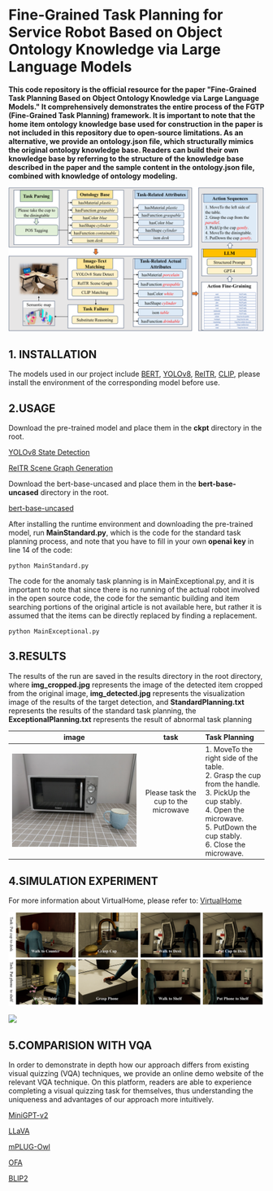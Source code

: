 # Fine-Grained Task Planning for Service Robot Based on Object Ontology Knowledge via Large Language Models

**This code repository is the official resource for the paper "Fine-Grained Task Planning Based on Object Ontology Knowledge via Large Language Models." It comprehensively demonstrates the entire process of the FGTP (Fine-Grained Task Planning) framework. It is important to note that the home item ontology knowledge base used for construction in the paper is not included in this repository due to open-source limitations. As an alternative, we provide an ontology.json file, which structurally mimics the original ontology knowledge base. Readers can build their own knowledge base by referring to the structure of the knowledge base described in the paper and the sample content in the ontology.json file, combined with knowledge of ontology modeling.**


![](.asert/fig1.png)

## 1. INSTALLATION

The models used in our project include [BERT](https://huggingface.co/bert-base-uncased), [YOLOv8](https://github.com/ultralytics/ultralytics), [ReITR](https://github.com/yrcong/RelTR), [CLIP](https://github.com/openai/CLIP), please install the environment of the corresponding model before use.


## 2.USAGE

Download the pre-trained model and place them in the **ckpt** directory in the root.

[YOLOv8 State Detection](https://drive.google.com/file/d/1gR2P04eCPyI8ji2IP1J1PDw7slyaDY2D/view?usp=drive_link)

[ReITR Scene Graph Generation](https://drive.google.com/file/d/1olw6NiTAWc0Sy5pefp_jv6nxPv1eRHO_/view?usp=drive_link)

Download the bert-base-uncased and place them in the **bert-base-uncased** directory in the root.

[bert-base-uncased](https://drive.google.com/drive/folders/10acnZGBS7avTrI-DAqiF1d4cC_5MlCgQ?usp=sharing)

After installing the runtime environment and downloading the pre-trained model, run **MainStandard.py**, which is the code for the standard task planning process, and note that you have to fill in your own **openai key** in line 14 of the code:

```
python MainStandard.py
```


The code for the anomaly task planning is in MainExceptional.py, and it is important to note that since there is no running of the actual robot involved in the open source code, the code for the semantic building and item searching portions of the original article is not available here, but rather it is assumed that the items can be directly replaced by finding a replacement.

```
python MainExceptional.py
```
## 3.RESULTS

The results of the run are saved in the results directory in the root directory, where **img_cropped.jpg** represents the image of the detected item cropped from the original image, **img_detected.jpg** represents the visualization image of the results of the target detection, and **StandardPlanning.txt** represents the results of the standard task planning, the **ExceptionalPlanning.txt** represents the result of abnormal task planning

|         image          |                 task                  | Task Planning                                                                                                                                                                                    |
|:----------------------:|:-------------------------------------:|:-------------------------------------------------------------------------------------------------------------------------------------------------------------------------------------------------|
| ![](.asert/task1.png)  | Please task the cup to the microwave  | 1. MoveTo the right side of the table. <br>2. Grasp the cup from the handle. <br>3. PickUp the cup stably. <br>4. Open the microwave. <br>5. PutDown the cup stably. <br>6. Close the microwave. |

## 4.SIMULATION EXPERIMENT

For more information about VirtualHome, please refer to: [VirtualHome](http://virtual-home.org/documentation/master/)

![](.asert/virtualhome1.png)


![](.asert/virtualhome2.png)

## 5.COMPARISION WITH VQA

In order to demonstrate in depth how our approach differs from existing visual quizzing (VQA) techniques, we provide an online demo website of the relevant VQA technique. On this platform, readers are able to experience completing a visual quizzing task for themselves, thus understanding the uniqueness and advantages of our approach more intuitively.

[MiniGPT-v2](https://huggingface.co/spaces/Vision-CAIR/MiniGPT-v2)

[LLaVA](https://llava.hliu.cc/)

[mPLUG-Owl](https://modelscope.cn/studios/damo/mPLUG-Owl/summary)

[OFA](https://huggingface.co/spaces/OFA-Sys/OFA-vqa)

[BLIP2](https://huggingface.co/spaces/hysts/BLIP2-with-transformers)

